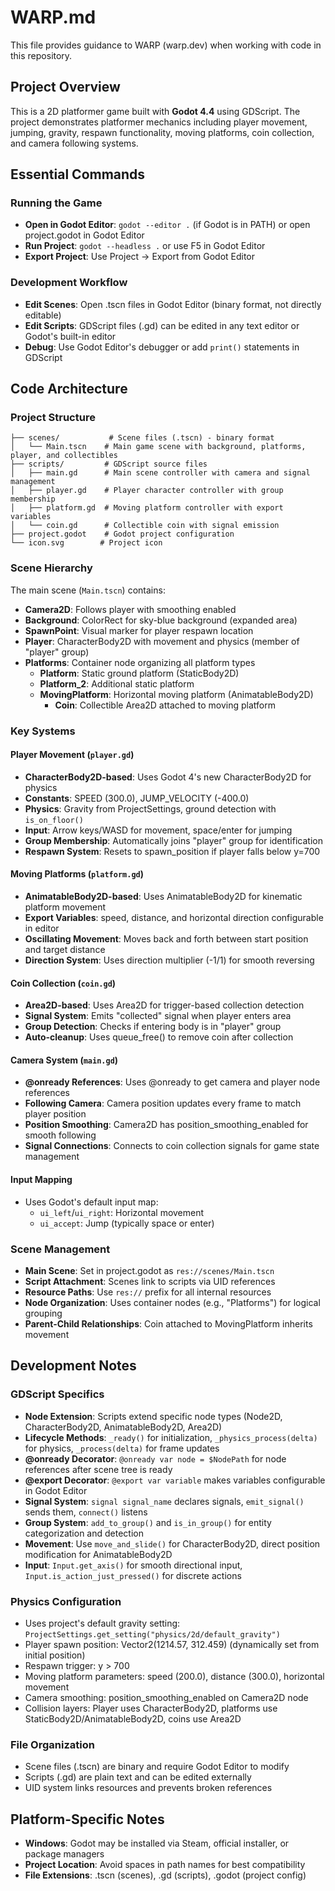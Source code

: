 # WARP.md

This file provides guidance to WARP (warp.dev) when working with code in this repository.

## Project Overview

This is a 2D platformer game built with **Godot 4.4** using GDScript. The project demonstrates platformer mechanics including player movement, jumping, gravity, respawn functionality, moving platforms, coin collection, and camera following systems.

## Essential Commands

### Running the Game
- **Open in Godot Editor**: `godot --editor .` (if Godot is in PATH) or open project.godot in Godot Editor
- **Run Project**: `godot --headless .` or use F5 in Godot Editor
- **Export Project**: Use Project → Export from Godot Editor

### Development Workflow
- **Edit Scenes**: Open .tscn files in Godot Editor (binary format, not directly editable)
- **Edit Scripts**: GDScript files (.gd) can be edited in any text editor or Godot's built-in editor
- **Debug**: Use Godot Editor's debugger or add `print()` statements in GDScript

## Code Architecture

### Project Structure
```
├── scenes/           # Scene files (.tscn) - binary format
│   └── Main.tscn    # Main game scene with background, platforms, player, and collectibles
├── scripts/         # GDScript source files
│   ├── main.gd      # Main scene controller with camera and signal management
│   ├── player.gd    # Player character controller with group membership
│   ├── platform.gd  # Moving platform controller with export variables
│   └── coin.gd      # Collectible coin with signal emission
├── project.godot    # Godot project configuration
└── icon.svg        # Project icon
```

### Scene Hierarchy
The main scene (`Main.tscn`) contains:
- **Camera2D**: Follows player with smoothing enabled
- **Background**: ColorRect for sky-blue background (expanded area)
- **SpawnPoint**: Visual marker for player respawn location
- **Player**: CharacterBody2D with movement and physics (member of "player" group)
- **Platforms**: Container node organizing all platform types
  - **Platform**: Static ground platform (StaticBody2D)
  - **Platform_2**: Additional static platform
  - **MovingPlatform**: Horizontal moving platform (AnimatableBody2D)
    - **Coin**: Collectible Area2D attached to moving platform

### Key Systems

#### Player Movement (`player.gd`)
- **CharacterBody2D-based**: Uses Godot 4's new CharacterBody2D for physics
- **Constants**: SPEED (300.0), JUMP_VELOCITY (-400.0)
- **Physics**: Gravity from ProjectSettings, ground detection with `is_on_floor()`
- **Input**: Arrow keys/WASD for movement, space/enter for jumping
- **Group Membership**: Automatically joins "player" group for identification
- **Respawn System**: Resets to spawn_position if player falls below y=700

#### Moving Platforms (`platform.gd`)
- **AnimatableBody2D-based**: Uses AnimatableBody2D for kinematic platform movement
- **Export Variables**: speed, distance, and horizontal direction configurable in editor
- **Oscillating Movement**: Moves back and forth between start position and target distance
- **Direction System**: Uses direction multiplier (-1/1) for smooth reversing

#### Coin Collection (`coin.gd`)
- **Area2D-based**: Uses Area2D for trigger-based collection detection
- **Signal System**: Emits "collected" signal when player enters area
- **Group Detection**: Checks if entering body is in "player" group
- **Auto-cleanup**: Uses queue_free() to remove coin after collection

#### Camera System (`main.gd`)
- **@onready References**: Uses @onready to get camera and player node references
- **Following Camera**: Camera position updates every frame to match player position
- **Position Smoothing**: Camera2D has position_smoothing_enabled for smooth following
- **Signal Connections**: Connects to coin collection signals for game state management

#### Input Mapping
- Uses Godot's default input map:
  - `ui_left`/`ui_right`: Horizontal movement
  - `ui_accept`: Jump (typically space or enter)

### Scene Management
- **Main Scene**: Set in project.godot as `res://scenes/Main.tscn`
- **Script Attachment**: Scenes link to scripts via UID references
- **Resource Paths**: Use `res://` prefix for all internal resources
- **Node Organization**: Uses container nodes (e.g., "Platforms") for logical grouping
- **Parent-Child Relationships**: Coin attached to MovingPlatform inherits movement

## Development Notes

### GDScript Specifics
- **Node Extension**: Scripts extend specific node types (Node2D, CharacterBody2D, AnimatableBody2D, Area2D)
- **Lifecycle Methods**: `_ready()` for initialization, `_physics_process(delta)` for physics, `_process(delta)` for frame updates
- **@onready Decorator**: `@onready var node = $NodePath` for node references after scene tree is ready
- **@export Decorator**: `@export var variable` makes variables configurable in Godot Editor
- **Signal System**: `signal signal_name` declares signals, `emit_signal()` sends them, `connect()` listens
- **Group System**: `add_to_group()` and `is_in_group()` for entity categorization and detection
- **Movement**: Use `move_and_slide()` for CharacterBody2D, direct position modification for AnimatableBody2D
- **Input**: `Input.get_axis()` for smooth directional input, `Input.is_action_just_pressed()` for discrete actions

### Physics Configuration
- Uses project's default gravity setting: `ProjectSettings.get_setting("physics/2d/default_gravity")`
- Player spawn position: Vector2(1214.57, 312.459) (dynamically set from initial position)
- Respawn trigger: y > 700
- Moving platform parameters: speed (200.0), distance (300.0), horizontal movement
- Camera smoothing: position_smoothing_enabled on Camera2D node
- Collision layers: Player uses CharacterBody2D, platforms use StaticBody2D/AnimatableBody2D, coins use Area2D

### File Organization
- Scene files (.tscn) are binary and require Godot Editor to modify
- Scripts (.gd) are plain text and can be edited externally
- UID system links resources and prevents broken references

## Platform-Specific Notes
- **Windows**: Godot may be installed via Steam, official installer, or package managers
- **Project Location**: Avoid spaces in path names for best compatibility
- **File Extensions**: .tscn (scenes), .gd (scripts), .godot (project config)
